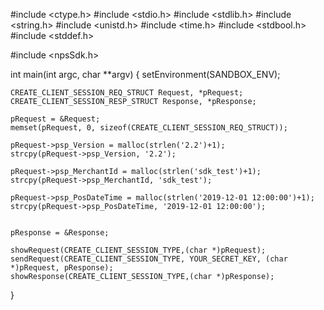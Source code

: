 #include <ctype.h>
#include <stdio.h>
#include <stdlib.h>
#include <string.h>
#include <unistd.h>
#include <time.h>
#include <stdbool.h>
#include <stddef.h>

#include <npsSdk.h>

int main(int argc, char **argv) {
    setEnvironment(SANDBOX_ENV);

    CREATE_CLIENT_SESSION_REQ_STRUCT Request, *pRequest;
    CREATE_CLIENT_SESSION_RESP_STRUCT Response, *pResponse;

    pRequest = &Request;
    memset(pRequest, 0, sizeof(CREATE_CLIENT_SESSION_REQ_STRUCT));

    pRequest->psp_Version = malloc(strlen('2.2')+1);
    strcpy(pRequest->psp_Version, '2.2');

    pRequest->psp_MerchantId = malloc(strlen('sdk_test')+1);
    strcpy(pRequest->psp_MerchantId, 'sdk_test');

    pRequest->psp_PosDateTime = malloc(strlen('2019-12-01 12:00:00')+1);
    strcpy(pRequest->psp_PosDateTime, '2019-12-01 12:00:00');


    pResponse = &Response;

    showRequest(CREATE_CLIENT_SESSION_TYPE,(char *)pRequest);
    sendRequest(CREATE_CLIENT_SESSION_TYPE, YOUR_SECRET_KEY, (char *)pRequest, pResponse);
    showResponse(CREATE_CLIENT_SESSION_TYPE,(char *)pResponse);
}
